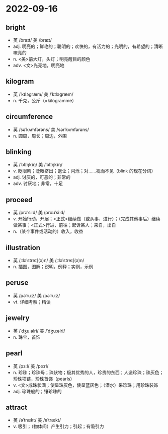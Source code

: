 # 2022-09-16

## bright
- 英 /braɪt/ 美 /braɪt/
- adj. 明亮的；鲜艳的；聪明的；欢快的，有活力的；光明的，有希望的；清晰嘹亮的
- n. <美>前大灯，头灯；明亮醒目的颜色
- adv. <文>光亮地，明亮地

## kilogram
- 英 /ˈkɪləɡræm/ 美 /ˈkɪləɡræm/
- n. 千克，公斤（=kilogramme）

## circumference
- 英 /səˈkʌmfərəns/ 美 /sərˈkʌmfərəns/
- n. 圆周，周长；周边，外围

## blinking
- 英 /ˈblɪŋkɪŋ/ 美 /ˈblɪŋkɪŋ/
- v. 眨眼睛；眨眼挤出；退让；闪烁；对……视而不见（blink 的现在分词）
- adj. 讨厌的，可恶的；非常的
- adv. 讨厌地；非常，十足

## proceed
- 英 /prəˈsiːd/ 美 /proʊˈsiːd/
- v. 开始行动，开展；<正式>继续做（或从事、进行）；（完成其他事后）继续做某事；<正式>行进，前往；起诉某人；来自，出自
- n.（某个事件或活动的）收入，收益

## illustration
- 英 /ˌɪləˈstreɪʃ(ə)n/ 美 /ˌɪləˈstreɪʃ(ə)n/
- n. 插图，图解；说明，例释；实例，示例

## peruse
- 英 /pəˈruːz/ 美 /pəˈruːz/
- vt. 详细考察；精读

## jewelry
- 英 /ˈdʒuːəlri/ 美 /ˈdʒuːəlri/
- n. 珠宝，首饰

## pearl
- 英 /pɜːl/ 美 /pɜːrl/
- n. 珍珠；珍珠母；珠状物；极其优秀的人，珍贵的东西；人造珍珠；珠灰色；珍珠项链，珍珠首饰（pearls）
- v. <文>成珠状滴；使呈珠灰色，使呈蓝灰色；（潜水）采珍珠；用珍珠装饰
- adj. 珍珠般的；镶珍珠的

## attract
- 英 /əˈtrækt/ 美 /əˈtrækt/
- v. 吸引；（物体间）产生引力；引起；有吸引力
